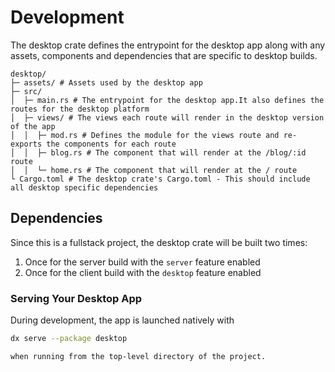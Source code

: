 # Development

The desktop crate defines the entrypoint for the desktop app along with any assets, components and dependencies that are specific to desktop builds.

```
desktop/
├─ assets/ # Assets used by the desktop app
├─ src/
│  ├─ main.rs # The entrypoint for the desktop app.It also defines the routes for the desktop platform
│  ├─ views/ # The views each route will render in the desktop version of the app
│  │  ├─ mod.rs # Defines the module for the views route and re-exports the components for each route
│  │  ├─ blog.rs # The component that will render at the /blog/:id route
│  │  └─ home.rs # The component that will render at the / route
└ Cargo.toml # The desktop crate's Cargo.toml - This should include all desktop specific dependencies
```

## Dependencies

Since this is a fullstack project, the desktop crate will be built two times:

1. Once for the server build with the `server` feature enabled
2. Once for the client build with the `desktop` feature enabled

### Serving Your Desktop App

During development, the app is launched natively with

```bash
dx serve --package desktop

when running from the top-level directory of the project.
